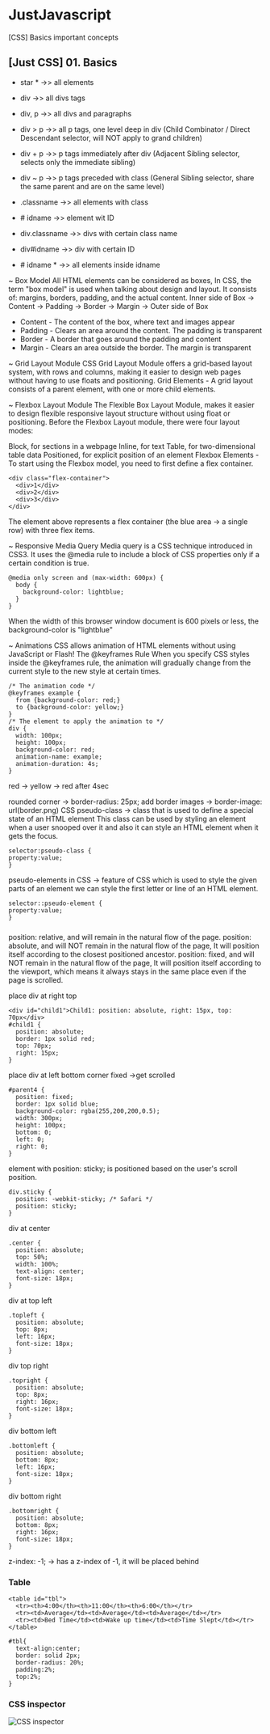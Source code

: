 # JustJavascript

[CSS] Basics important concepts

## [Just CSS] 01. Basics

- star \* ->> all elements

- div ->> all divs tags

- div, p ->> all divs and paragraphs

- div > p ->> all p tags, one level deep in div (Child Combinator / Direct Descendant selector, will NOT apply to grand children)

- div + p ->> p tags immediately after div (Adjacent Sibling selector, selects only the immediate sibling)

- div ~ p ->> p tags preceded with class (General Sibling selector, share the same parent and are on the same level)

- .classname ->> all elements with class

- \# idname ->> element wit ID

- div.classname ->> divs with certain class name

- div#idname ->> div with certain ID

- \# idname \* ->> all elements inside idname

~ Box Model
All HTML elements can be considered as boxes,
In CSS, the term "box model" is used when talking about design and layout. It consists of: margins, borders, padding, and the actual content.
Inner side of Box -> Content -> Padding -> Border -> Margin -> Outer side of Box

- Content - The content of the box, where text and images appear
- Padding - Clears an area around the content. The padding is transparent
- Border - A border that goes around the padding and content
- Margin - Clears an area outside the border. The margin is transparent

~ Grid Layout Module
CSS Grid Layout Module offers a grid-based layout system, with rows and columns, making it easier to design web pages without having to use floats and positioning.
Grid Elements - A grid layout consists of a parent element, with one or more child elements.

~ Flexbox Layout Module
The Flexible Box Layout Module, makes it easier to design flexible responsive layout structure without using float or positioning.
Before the Flexbox Layout module, there were four layout modes:

Block, for sections in a webpage
Inline, for text
Table, for two-dimensional table data
Positioned, for explicit position of an element
Flexbox Elements - To start using the Flexbox model, you need to first define a flex container.

```
<div class="flex-container">
  <div>1</div>
  <div>2</div>
  <div>3</div>
</div>
```

The element above represents a flex container (the blue area -> a single row) with three flex items.

~ Responsive Media Query
Media query is a CSS technique introduced in CSS3.
It uses the @media rule to include a block of CSS properties only if a certain condition is true.

```
@media only screen and (max-width: 600px) {
  body {
    background-color: lightblue;
  }
}
```

When the width of this browser window document is 600 pixels or less, the background-color is "lightblue"

~ Animations
CSS allows animation of HTML elements without using JavaScript or Flash!
The @keyframes Rule
When you specify CSS styles inside the @keyframes rule, the animation will gradually change from the current style to the new style at certain times.

```
/* The animation code */
@keyframes example {
  from {background-color: red;}
  to {background-color: yellow;}
}
/* The element to apply the animation to */
div {
  width: 100px;
  height: 100px;
  background-color: red;
  animation-name: example;
  animation-duration: 4s;
}
```

red -> yellow -> red after 4sec

rounded corner -> border-radius: 25px;
add border images -> border-image: url(border.png)
CSS pseudo-class -> class that is used to define a special state of an HTML element
This class can be used by styling an element when a user snooped over it and also it can style an HTML element when it gets the focus.

```
selector:pseudo-class {
property:value;
}
```

pseudo-elements in CSS -> feature of CSS which is used to style the given parts of an element
we can style the first letter or line of an HTML element.

```
selector::pseudo-element {
property:value;
}
```

###

position: relative, and will remain in the natural flow of the page.
position: absolute, and will NOT remain in the natural flow of the page, It will position itself according to the closest positioned ancestor.
position: fixed, and will NOT remain in the natural flow of the page, It will position itself according to the viewport, which means it always stays in the same place even if the page is scrolled.

place div at right top

```
<div id="child1">Child1: position: absolute, right: 15px, top: 70px</div>
#child1 {
  position: absolute;
  border: 1px solid red;
  top: 70px;
  right: 15px;
}
```

place div at left bottom corner fixed ->get scrolled

```
#parent4 {
  position: fixed;
  border: 1px solid blue;
  background-color: rgba(255,200,200,0.5);
  width: 300px;
  height: 100px;
  bottom: 0;
  left: 0;
  right: 0;
}
```

element with position: sticky; is positioned based on the user's scroll position.

```
div.sticky {
  position: -webkit-sticky; /* Safari */
  position: sticky;
}

```

div at center

```
.center {
  position: absolute;
  top: 50%;
  width: 100%;
  text-align: center;
  font-size: 18px;
}
```

div at top left

```
.topleft {
  position: absolute;
  top: 8px;
  left: 16px;
  font-size: 18px;
}
```

div top right

```
.topright {
  position: absolute;
  top: 8px;
  right: 16px;
  font-size: 18px;
}
```

div bottom left

```
.bottomleft {
  position: absolute;
  bottom: 8px;
  left: 16px;
  font-size: 18px;
}
```

div bottom right

```
.bottomright {
  position: absolute;
  bottom: 8px;
  right: 16px;
  font-size: 18px;
}
```

z-index: -1; -> has a z-index of -1, it will be placed behind

### Table

```
<table id="tbl">
  <tr><th>4:00</th><th>11:00</th><th>6:00</th></tr>        
  <tr><td>Average</td><td>Average</td><td>Average</td></tr>
  <tr><td>Bed Time</td><td>Wake up time</td><td>Time Slept</td></tr>        
</table>

#tbl{
  text-align:center;
  border: solid 2px;
  border-radius: 20%;
  padding:2%;
  top:2%;
}
```


### CSS inspector
![CSS inspector](https://raw.githubusercontent.com/kambleaa007/Javascript/master/CSS%20Basics/pics/CSS%20inspector.jpg)
